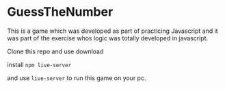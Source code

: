 # GuessTheNumber
This is a game which was developed as part of practicing Javascript and it was part of the exercise whos logic was totally developed in javascript.


Clone this repo and use download 

install `npm live-server`

and use `live-server` to run this game on your pc.
